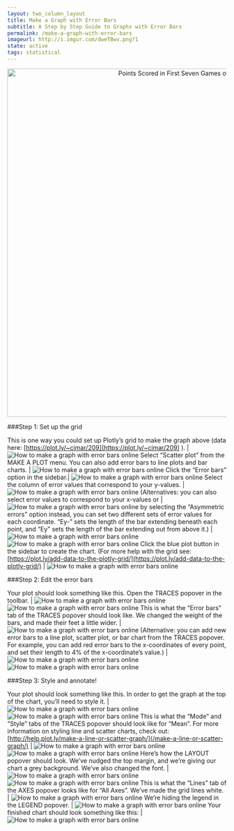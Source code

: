 ```yaml
---
layout: two_column_layout
title: Make a Graph with Error Bars
subtitle: A Step by Step Guide to Graphs with Error Bars
permalink: /make-a-graph-with-error-bars
imageurl: http://i.imgur.com/dweTBwv.png?1
state: active
tags: statistical
---
```


<div>
    <a href="https://plot.ly/~Dreamshot/1151/" target="_blank" title="Points Scored in First Seven Games of Season" style="display: block; text-align: center;"><img src="https://plot.ly/~Dreamshot/1151.png" alt="Points Scored in First Seven Games of Season" style="max-width: 100%;width: 800px;"  width="800" onerror="this.onerror=null;this.src='https://plot.ly/404.png';" /></a>
    <script data-plotly="Dreamshot:1151" src="https://plot.ly/embed.js" async></script>
</div>


###Step 1: Set up the grid

This is one way you could set up Plotly’s grid to make the graph above (data here: [https://plot.ly/~cimar/209](https://plot.ly/~cimar/209) ). | ![How to make a graph with error bars online](http://bit.ly/1CNWpHw)
Select “Scatter plot” from the MAKE A PLOT menu. You can also add error bars to line plots and bar charts. | ![How to make a graph with error bars online](http://bit.ly/1JRj76o)
Click the “Error bars” option in the sidebar.| ![How to make a graph with error bars online](https://plot.ly/static/learn/images/web_app_tutorials/how-to-make-a-graph-with-error-bars-online/image15.png)
Select the column of error values that correspond to your y-values. | ![How to make a graph with error bars online](https://plot.ly/static/learn/images/web_app_tutorials/how-to-make-a-graph-with-error-bars-online/image20.png)
(Alternatives: you can also select error values to correspond to your x-values or | ![How to make a graph with error bars online](https://plot.ly/static/learn/images/web_app_tutorials/how-to-make-a-graph-with-error-bars-online/image13.png)
by selecting the “Asymmetric errors” option instead, you can set two different sets of error values for each coordinate. “Ey-” sets the length of the bar extending beneath each point, and “Ey” sets the length of the bar extending out from above it.) | ![How to make a graph with error bars online](https://plot.ly/static/learn/images/web_app_tutorials/how-to-make-a-graph-with-error-bars-online/image23.png) ![How to make a graph with error bars online](https://plot.ly/static/learn/images/web_app_tutorials/how-to-make-a-graph-with-error-bars-online/image07.png)
Click the blue plot button in the sidebar to create the chart.  (For more help with the grid see: [https://plot.ly/add-data-to-the-plotly-grid/](https://plot.ly/add-data-to-the-plotly-grid/) | ![How to make a graph with error bars online](https://plot.ly/static/learn/images/web_app_tutorials/how-to-make-a-graph-with-error-bars-online/image18.png)

###Step 2: Edit the error bars


Your plot should look something like this. Open the TRACES popover in the toolbar. | ![How to make a graph with error bars online](https://plot.ly/static/learn/images/web_app_tutorials/how-to-make-a-graph-with-error-bars-online/image00.png) ![How to make a graph with error bars online](https://plot.ly/static/learn/images/web_app_tutorials/how-to-make-a-graph-with-error-bars-online/image12.png)
This is what the “Error bars” tab of the TRACES popover should look like. We changed the weight of the bars, and made their feet a little wider. | ![How to make a graph with error bars online](https://plot.ly/static/learn/images/web_app_tutorials/how-to-make-a-graph-with-error-bars-online/image11.png)
(Alternative: you can add new error bars to a line plot, scatter plot, or bar chart from the TRACES popover. For example, you can add red error bars to the x-coordinates of every point, and set their length to 4% of the x-coordinate’s value.) | ![How to make a graph with error bars online](https://plot.ly/static/learn/images/web_app_tutorials/how-to-make-a-graph-with-error-bars-online/image05.png) ![How to make a graph with error bars online](https://plot.ly/static/learn/images/web_app_tutorials/how-to-make-a-graph-with-error-bars-online/image21.png)

###Step 3: Style and annotate!

Your plot should look something like this. In order to get the graph at the top of the chart, you’ll need to style it. | ![How to make a graph with error bars online](https://plot.ly/static/learn/images/web_app_tutorials/how-to-make-a-graph-with-error-bars-online/image14.png) ![How to make a graph with error bars online](https://plot.ly/static/learn/images/web_app_tutorials/how-to-make-a-graph-with-error-bars-online/image12.png)
This is what the “Mode” and “Style” tabs of the TRACES popover should look like for “Mean”. For more information on styling line and scatter charts, check out: [http://help.plot.ly/make-a-line-or-scatter-graph/](/make-a-line-or-scatter-graph/) | ![How to make a graph with error bars online](https://plot.ly/static/learn/images/web_app_tutorials/how-to-make-a-graph-with-error-bars-online/image17.png) ![How to make a graph with error bars online](https://plot.ly/static/learn/images/web_app_tutorials/how-to-make-a-graph-with-error-bars-online/image08.png)
Here’s how the LAYOUT popover should look. We’ve nudged the top margin, and we’re giving our chart a grey background. We’ve also changed the font. | ![How to make a graph with error bars online](https://plot.ly/static/learn/images/web_app_tutorials/how-to-make-a-graph-with-error-bars-online/image02.png) ![How to make a graph with error bars online](https://plot.ly/static/learn/images/web_app_tutorials/how-to-make-a-graph-with-error-bars-online/image03.png)
This is what the “Lines” tab of the AXES popover looks like for “All Axes”. We’ve made the grid lines white. | ![How to make a graph with error bars online](https://plot.ly/static/learn/images/web_app_tutorials/how-to-make-a-graph-with-error-bars-online/image22.png)
We’re hiding the legend in the LEGEND popover. | ![How to make a graph with error bars online](https://plot.ly/static/learn/images/web_app_tutorials/how-to-make-a-graph-with-error-bars-online/image06.png)
Your finished chart should look something like this: | ![How to make a graph with error bars online](https://plot.ly/static/learn/images/web_app_tutorials/how-to-make-a-graph-with-error-bars-online/image01.png)


